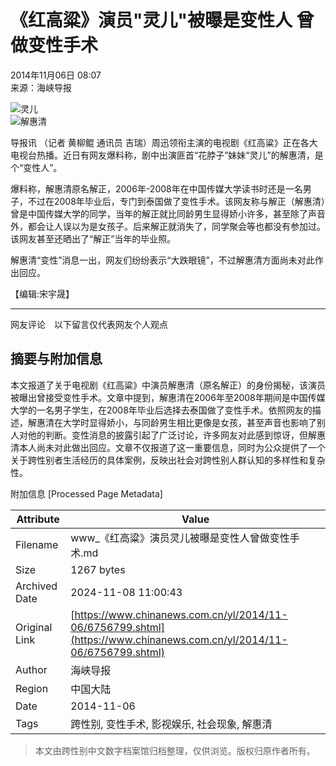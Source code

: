 # 《红高粱》演员"灵儿"被曝是变性人 曾做变性手术

2014年11月06日 08:07  
来源：海峡导报  

![灵儿](http://www.chinanews.com/fileftp/2020/03/2020-03-11/U194P4T47D46410F978DT20200311093349.jpg)  
![解惠清](http://www.chinanews.com/fileftp/2020/03/2020-03-11/U194P4T47D46410F977DT20200311083723.jpg)

导报讯 （记者 黄柳鲲 通讯员 吉瑞）周迅领衔主演的电视剧《红高粱》正在各大电视台热播。近日有网友爆料称，剧中出演匪首“花脖子”妹妹“灵儿”的解惠清，是个“变性人”。

爆料称，解惠清原名解正，2006年-2008年在中国传媒大学读书时还是一名男子，不过在2008年毕业后，专门到泰国做了变性手术。该网友称与解正（解惠清）曾是中国传媒大学的同学，当年的解正就比同龄男生显得娇小许多，甚至除了声音外，都会让人误以为是女孩子。后来解正就消失了，同学聚会等也都没有参加过。该网友甚至还晒出了“解正”当年的毕业照。

解惠清“变性”消息一出，网友们纷纷表示“大跌眼镜”，不过解惠清方面尚未对此作出回应。

【编辑:宋宇晟】

---

网友评论　以下留言仅代表网友个人观点

## 摘要与附加信息

<!-- tcd_abstract -->
本文报道了关于电视剧《红高粱》中演员解惠清（原名解正）的身份揭秘，该演员被曝出曾接受变性手术。文章中提到，解惠清在2006年至2008年期间是中国传媒大学的一名男子学生，在2008年毕业后选择去泰国做了变性手术。依照网友的描述，解惠清在大学时显得娇小，与同龄男生相比更像是女孩，甚至声音也影响了别人对他的判断。变性消息的披露引起了广泛讨论，许多网友对此感到惊讶，但解惠清本人尚未对此做出回应。文章不仅报道了这一重要信息，同时为公众提供了一个关于跨性别者生活经历的具体案例，反映出社会对跨性别人群认知的多样性和复杂性。
<!-- tcd_abstract_end -->

附加信息 [Processed Page Metadata]

| Attribute       | Value                                  |
|-----------------|----------------------------------------|
| Filename        | www_《红高粱》演员灵儿被曝是变性人曾做变性手术.md                             |
| Size            | 1267 bytes                           |
| Archived Date   | 2024-11-08 11:00:43                             |
| Original Link   | [https://www.chinanews.com.cn/yl/2014/11-06/6756799.shtml](https://www.chinanews.com.cn/yl/2014/11-06/6756799.shtml)                       |
| Author          | 海峡导报                               |
| Region          | 中国大陆                               |
| Date            | 2014-11-06                                 |
| Tags            | 跨性别, 变性手术, 影视娱乐, 社会现象, 解惠清                                 |
>
> 本文由跨性别中文数字档案馆归档整理，仅供浏览。版权归原作者所有。
>